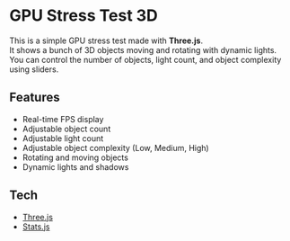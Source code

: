 # GPU Stress Test 3D

This is a simple GPU stress test made with **Three.js**.  
It shows a bunch of 3D objects moving and rotating with dynamic lights.  
You can control the number of objects, light count, and object complexity using sliders.

## Features

- Real-time FPS display
- Adjustable object count
- Adjustable light count
- Adjustable object complexity (Low, Medium, High)
- Rotating and moving objects
- Dynamic lights and shadows


## Tech

- [Three.js](https://threejs.org/)
- [Stats.js](https://github.com/mrdoob/stats.js/)
